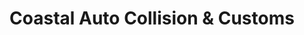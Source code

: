 ---
title: "Coastal Auto Collision & Customs"
url: /sarasota/coastal-auto-collision-and-customs/
shop: car repair
---